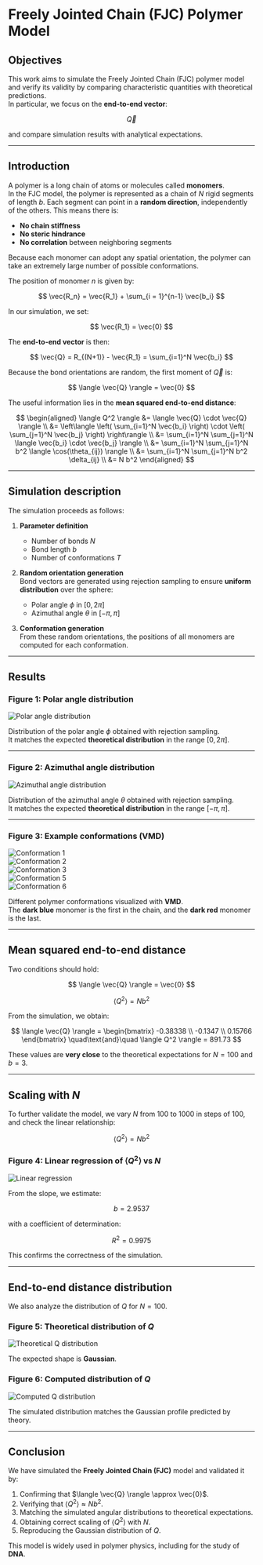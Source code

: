 # Freely Jointed Chain (FJC) Polymer Model

## Objectives

This work aims to simulate the Freely Jointed Chain (FJC) polymer model and verify its validity by comparing characteristic quantities with theoretical predictions.  
In particular, we focus on the **end-to-end vector**:

$$
\vec{Q}
$$

and compare simulation results with analytical expectations.

---

## Introduction

A polymer is a long chain of atoms or molecules called **monomers**.  
In the FJC model, the polymer is represented as a chain of $N$ rigid segments of length $b$. Each segment can point in a **random direction**, independently of the others. This means there is:

- **No chain stiffness**
- **No steric hindrance**
- **No correlation** between neighboring segments

Because each monomer can adopt any spatial orientation, the polymer can take an extremely large number of possible conformations.

The position of monomer $n$ is given by:

$$
\vec{R_n} = \vec{R_1} + \sum_{i = 1}^{n-1} \vec{b_i}
$$

In our simulation, we set:

$$
\vec{R_1} = \vec{0}
$$

The **end-to-end vector** is then:

$$
\vec{Q} = R_{(N+1)} - \vec{R_1} = \sum_{i=1}^N \vec{b_i}
$$

Because the bond orientations are random, the first moment of $\vec{Q}$ is:

$$
\langle \vec{Q} \rangle = \vec{0}
$$

The useful information lies in the **mean squared end-to-end distance**:

$$
\begin{aligned}
\langle Q^2 \rangle &= \langle \vec{Q} \cdot \vec{Q} \rangle \\
&= \left\langle \left( \sum_{i=1}^N \vec{b_i} \right) \cdot \left( \sum_{j=1}^N \vec{b_j} \right) \right\rangle \\
&= \sum_{i=1}^N \sum_{j=1}^N \langle \vec{b_i} \cdot \vec{b_j} \rangle \\
&= \sum_{i=1}^N \sum_{j=1}^N b^2 \langle \cos(\theta_{ij}) \rangle \\
&= \sum_{i=1}^N \sum_{j=1}^N b^2 \delta_{ij} \\
&= N b^2
\end{aligned}
$$

---

## Simulation description

The simulation proceeds as follows:

1. **Parameter definition**
   - Number of bonds $N$
   - Bond length $b$
   - Number of conformations $T$

2. **Random orientation generation**  
   Bond vectors are generated using rejection sampling to ensure **uniform distribution** over the sphere:
   - Polar angle $\phi$ in $[0, 2\pi]$
   - Azimuthal angle $\theta$ in $[-\pi, \pi]$

3. **Conformation generation**  
   From these random orientations, the positions of all monomers are computed for each conformation.

---

## Results

### Figure 1: Polar angle distribution
![Polar angle distribution](plot/Fig_2.png)  

Distribution of the polar angle $\phi$ obtained with rejection sampling.  
It matches the expected **theoretical distribution** in the range $[0, 2\pi]$.

---

### Figure 2: Azimuthal angle distribution
![Azimuthal angle distribution](plot/Fig_3.png)  

Distribution of the azimuthal angle $\theta$ obtained with rejection sampling.  
It matches the expected **theoretical distribution** in the range $[-\pi, \pi]$.

---

### Figure 3: Example conformations (VMD)
![Conformation 1](plot/1.png)  
![Conformation 2](plot/2.png)  
![Conformation 3](plot/3.png)   
![Conformation 5](plot/5.png)  
![Conformation 6](plot/6.png)  

Different polymer conformations visualized with **VMD**.  
The **dark blue** monomer is the first in the chain, and the **dark red** monomer is the last.

---

## Mean squared end-to-end distance

Two conditions should hold:

$$
\langle \vec{Q} \rangle = \vec{0}
$$

$$
\langle Q^2 \rangle = N b^2
$$

From the simulation, we obtain:

$$
\langle \vec{Q} \rangle =
\begin{bmatrix}
-0.38338 \\
-0.1347 \\
0.15766
\end{bmatrix}
\quad\text{and}\quad
\langle Q^2 \rangle = 891.73
$$

These values are **very close** to the theoretical expectations for $N = 100$ and $b = 3$.

---

## Scaling with $N$

To further validate the model, we vary $N$ from 100 to 1000 in steps of 100, and check the linear relationship:

$$
\langle Q^2 \rangle = N b^2
$$

### Figure 4: Linear regression of $\langle Q^2 \rangle$ vs $N$
![Linear regression](plot/reg.png)  

From the slope, we estimate:

$$
b = 2.9537
$$

with a coefficient of determination:

$$
R^2 = 0.9975
$$

This confirms the correctness of the simulation.

---

## End-to-end distance distribution

We also analyze the distribution of $Q$ for $N = 100$.

### Figure 5: Theoretical distribution of $Q$
![Theoretical Q distribution](plot/Fig_4.png)  

The expected shape is **Gaussian**.

### Figure 6: Computed distribution of $Q$
![Computed Q distribution](plot/Fig_1.png)  

The simulated distribution matches the Gaussian profile predicted by theory.

---

## Conclusion

We have simulated the **Freely Jointed Chain (FJC)** model and validated it by:

1. Confirming that $\langle \vec{Q} \rangle \approx \vec{0}$.
2. Verifying that $\langle Q^2 \rangle \approx N b^2$.
3. Matching the simulated angular distributions to theoretical expectations.
4. Obtaining correct scaling of $\langle Q^2 \rangle$ with $N$.
5. Reproducing the Gaussian distribution of $Q$.

This model is widely used in polymer physics, including for the study of **DNA**.
